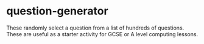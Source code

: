 # question-generator
These randomly select a question from a list of hundreds of questions.  These are useful as a starter activity for GCSE or A level computing lessons.
